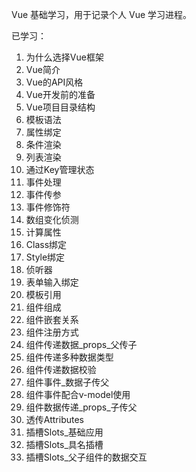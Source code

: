 Vue 基础学习，用于记录个人 Vue 学习进程。

已学习：
1. 为什么选择Vue框架
2. Vue简介
3. Vue的API风格
4. Vue开发前的准备
5. Vue项目目录结构
6. 模板语法
7. 属性绑定
8. 条件渲染
9. 列表渲染
10. 通过Key管理状态
11. 事件处理
12. 事件传参
13. 事件修饰符
14. 数组变化侦测
15. 计算属性
16. Class绑定
17. Style绑定
18. 侦听器
19. 表单输入绑定
20. 模板引用
21. 组件组成
22. 组件嵌套关系
23. 组件注册方式
24. 组件传递数据_props_父传子
25. 组件传递多种数据类型
26. 组件传递数据校验
27. 组件事件_数据子传父
28. 组件事件配合v-model使用
29. 组件数据传递_props_子传父
30. 透传Attributes
31. 插槽Slots_基础应用
32. 插槽Slots_具名插槽
33. 插槽Slots_父子组件的数据交互